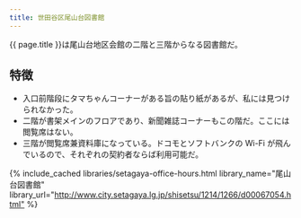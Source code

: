 ```yaml
---
title: 世田谷区尾山台図書館
---
```


{{ page.title }}は尾山台地区会館の二階と三階からなる図書館だ。

## 特徴

* 入口前階段にタマちゃんコーナーがある旨の貼り紙があるが、私には見つけられなかった。
* 二階が書架メインのフロアであり、新聞雑誌コーナーもこの階だ。ここには閲覧席はない。
* 三階が閲覧席兼資料庫になっている。ドコモとソフトバンクの Wi-Fi が飛んでいるので、それぞれの契約者ならば利用可能だ。

{% include_cached libraries/setagaya-office-hours.html
    library_name="尾山台図書館"
    library_url="<http://www.city.setagaya.lg.jp/shisetsu/1214/1266/d00067054.html"> %}

